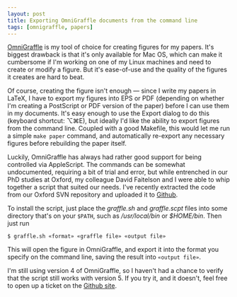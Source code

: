 ```yaml
---
layout: post
title: Exporting OmniGraffle documents from the command line
tags: [omnigraffle, papers]
---
```


[OmniGraffle](http://www.omnigroup.com/applications/OmniGraffle/) is
my tool of choice for creating figures for my papers.  It's biggest
drawback is that it's only available for Mac OS, which can make it
cumbersome if I'm working on one of my Linux machines and need to
create or modify a figure.  But it's ease-of-use and the quality of
the figures it creates are hard to beat.

Of course, creating the figure isn't enough — since I write my papers
in LaTeX, I have to export my figures into EPS or PDF (depending on
whether I'm creating a PostScript or PDF version of the paper) before
I can use them in my documents.  It's easy enough to use the Export
dialog to do this (keyboard shortcut: ⌥⌘E), but ideally I'd like the
ability to export figures from the command line.  Coupled with a good
Makefile, this would let me run a simple `make paper` command, and
automatically re-export any necessary figures before rebuilding the
paper itself.

Luckily, OmniGraffle has always had rather good support for being
controlled via AppleScript.  The commands can be somewhat
undocumented, requiring a bit of trial and error, but while entrenched
in our PhD studies at Oxford, my colleague David Faitelson and I were
able to whip together a script that suited our needs.  I've recently
extracted the code from our Oxford SVN repository and uploaded it to
[Github](http://github.com/dcreager/graffle-export).

To install the script, just place the _graffle.sh_ and _graffle.scpt_
files into some directory that's on your `$PATH`, such as
_/usr/local/bin_ or _$HOME/bin_.  Then just run

    $ graffle.sh «format» «graffle file» «output file»

This will open the figure in OmniGraffle, and export it into the
format you specify on the command line, saving the result into
`«output file»`.

I'm still using version 4 of OmniGraffle, so I haven't had a chance to
verify that the script still works with version 5.  If you try it, and
it doesn't, feel free to open up a ticket on the [Github
site](http://github.com/dcreager/graffle-export/issues).
